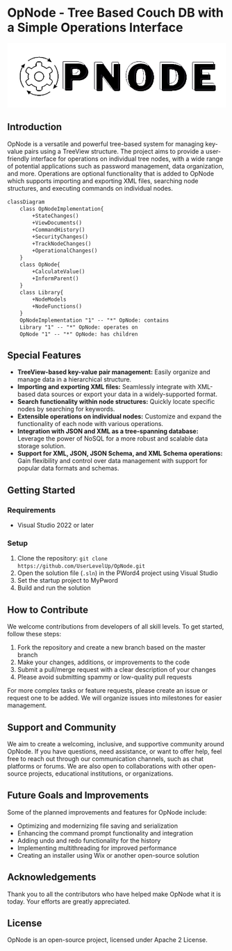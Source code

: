 # OpNode - Tree Based Couch DB with a Simple Operations Interface

![OpNode Logo](https://github.com/UserLevelUp/OpNode/blob/master/Logo%20Sugestions/OpNodeLogo.png)

## Introduction

OpNode is a versatile and powerful tree-based system for managing key-value pairs using a TreeView structure. The project aims to provide a user-friendly interface for operations on individual tree nodes, with a wide range of potential applications such as password management, data organization, and more.  Operations are optional functionality that is added to OpNode which supports importing and exporting XML files, searching node structures, and executing commands on individual nodes.

```mermaid
classDiagram
    class OpNodeImplementation{
        +StateChanges()
        +ViewDocuments()
        +CommandHistory()
        +SecurityChanges()
        +TrackNodeChanges()
        +OperationalChanges()
    }
    class OpNode{
        +CalculateValue()
        +InformParent()
    }
    class Library{
        +NodeModels
        +NodeFunctions()
    }
    OpNodeImplementation "1" -- "*" OpNode: contains
    Library "1" -- "*" OpNode: operates on
    OpNode "1" -- "*" OpNode: has children
```

## Special Features

- **TreeView-based key-value pair management:** Easily organize and manage data in a hierarchical structure.
- **Importing and exporting XML files:** Seamlessly integrate with XML-based data sources or export your data in a widely-supported format.
- **Search functionality within node structures:** Quickly locate specific nodes by searching for keywords.
- **Extensible operations on individual nodes:** Customize and expand the functionality of each node with various operations.
- **Integration with JSON and XML as a tree-spanning database:** Leverage the power of NoSQL for a more robust and scalable data storage solution.
- **Support for XML, JSON, JSON Schema, and XML Schema operations:** Gain flexibility and control over data management with support for popular data formats and schemas.

## Getting Started

### Requirements

- Visual Studio 2022 or later

### Setup

1. Clone the repository: `git clone https://github.com/UserLevelUp/OpNode.git`
2. Open the solution file (`.sln`) in the PWord4 project using Visual Studio
3. Set the startup project to MyPword
4. Build and run the solution

## How to Contribute

We welcome contributions from developers of all skill levels. To get started, follow these steps:

1. Fork the repository and create a new branch based on the master branch
2. Make your changes, additions, or improvements to the code
3. Submit a pull/merge request with a clear description of your changes
4. Please avoid submitting spammy or low-quality pull requests

For more complex tasks or feature requests, please create an issue or request one to be added. We will organize issues into milestones for easier management.

## Support and Community

We aim to create a welcoming, inclusive, and supportive community around OpNode. If you have questions, need assistance, or want to offer help, feel free to reach out through our communication channels, such as chat platforms or forums. We are also open to collaborations with other open-source projects, educational institutions, or organizations.

## Future Goals and Improvements

Some of the planned improvements and features for OpNode include:

- Optimizing and modernizing file saving and serialization
- Enhancing the command prompt functionality and integration
- Adding undo and redo functionality for the history
- Implementing multithreading for improved performance
- Creating an installer using Wix or another open-source solution

## Acknowledgements

Thank you to all the contributors who have helped make OpNode what it is today. Your efforts are greatly appreciated.

## License

OpNode is an open-source project, licensed under Apache 2 License.
